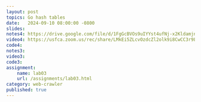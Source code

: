 ```yaml
---
layout: post
topics: Go hash tables
date:   2024-09-10 08:00:00 -0800
slides: 
notes4: https://drive.google.com/file/d/1FgGcBVOs9uIYYst4ufNj-x2Kldamjnqr/view?usp=sharing
video4: https://usfca.zoom.us/rec/share/LMkEi5ZLcvOzdcZl2olk9i8CwCC3r9LO6eYfNmDLOW02J76GfPHWMtdRpS9858td.xVIHqbGAi8nGfZop
code4: 
notes3: 
video3: 
code3: 
assignment:
    name: lab03
    url: /assignments/lab03.html
category: web-crawler
published: true
---
```

